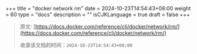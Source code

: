 +++
title = "docker network rm"
date = 2024-10-23T14:54:43+08:00
weight = 60
type = "docs"
description = ""
isCJKLanguage = true
draft = false
+++

> 原文: [https://docs.docker.com/reference/cli/docker/network/rm/](https://docs.docker.com/reference/cli/docker/network/rm/)
>
> 收录该文档的时间：`2024-10-23T14:54:43+08:00`
